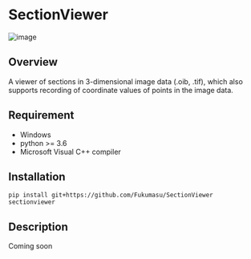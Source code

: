 # SectionViewer

![image](https://github.com/Fukumasu/SectionViewer/blob/master/sectionviewer/img/SectionViewer.ico)

## Overview

A viewer of sections in 3-dimensional image data (.oib, .tif), which also supports recording of coordinate values of points in the image data.

## Requirement

- Windows
- python >= 3.6
- Microsoft Visual C++ compiler

## Installation

```
pip install git+https://github.com/Fukumasu/SectionViewer
sectionviewer
```

## Description

Coming soon
